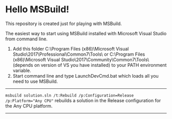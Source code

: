 # Hello MSBuild!

This repository is created just for playing with MSBuild.

The easiest way to start using MSBuild installed with Microsoft Visual Studio from command line. 
1. Add this folder C:\Program Files (x86)\Microsoft Visual Studio\2017\Professional\Common7\Tools\ or C:\Program Files (x86)\Microsoft Visual Studio\2017\Community\Common7\Tools\ (depends on version of VS you have installed) to your PATH environment variable.
2. Start command line and type LaunchDevCmd.bat which loads all you need to use MSBuild.

***

`msbuild solution.sln /t:Rebuild /p:Configuration=Release /p:Platform="Any CPU"` rebuilds a solution in the Release configuration for the Any CPU platform.

***
